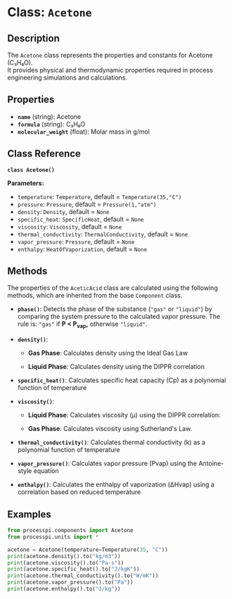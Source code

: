 # **Class: `Acetone`**

## **Description**

The `Acetone` class represents the properties and constants for Acetone (C₃H₆O).  
It provides physical and thermodynamic properties required in process engineering simulations and calculations.

## **Properties**

* **`name`** (string): Acetone  
* **`formula`** (string): C₃H₆O  
* **`molecular_weight`** (float): Molar mass in g/mol  

## **Class Reference**

**`class Acetone()`**

**Parameters:**  
* `temperature`: `Temperature`, default = `Temperature(35,"C")`  
* `pressure`: `Pressure`, default = `Pressure(1,"atm")`  
* `density`: `Density`, default = `None`  
* `specific_heat`: `SpecificHeat`, default = `None`  
* `viscosity`: `Viscosity`, default = `None`  
* `thermal_conductivity`: `ThermalConductivity`, default = `None`  
* `vapor_pressure`: `Pressure`, default = `None`  
* `enthalpy`: `HeatOfVaporization`, default = `None`  

## **Methods**

The properties of the `AceticAcid` class are calculated using the following methods, which are inherited from the base `Component` class.

* **`phase()`**: Detects the phase of the substance (`"gas"` or `"liquid"`) by comparing the system pressure to the calculated vapor pressure. The rule is: `"gas"` if **P < P<sub>vap</sub>,​** otherwise `"liquid"`.  
* **`density()`**:  
    * **Gas Phase**: Calculates density using the Ideal Gas Law
       
    * **Liquid Phase**: Calculates density using the DIPPR correlation  
      
* **`specific_heat()`**: Calculates specific heat capacity (Cp​) as a polynomial function of temperature  

    
* **`viscosity()`**:  
    * **Liquid Phase**: Calculates viscosity (μ) using the DIPPR correlation:  
          
    * **Gas Phase**: Calculates viscosity using Sutherland's Law. 

* **`thermal_conductivity()`**: Calculates thermal conductivity (k) as a polynomial function of temperature  
  
    
* **`vapor_pressure()`**: Calculates vapor pressure (Pvap​) using the Antoine-style equation  
  
   
* **`enthalpy()`**: Calculates the enthalpy of vaporization (ΔHvap​) using a correlation based on reduced temperature 

## **Examples**

```py
from processpi.components import Acetone
from processpi.units import *

acetone = Acetone(temperature=Temperature(35, "C"))
print(acetone.density().to("kg/m3"))
print(acetone.viscosity().to("Pa·s"))
print(acetone.specific_heat().to("J/kgK"))
print(acetone.thermal_conductivity().to("W/mK"))
print(acetone.vapor_pressure().to("Pa"))
print(acetone.enthalpy().to("J/kg"))
```